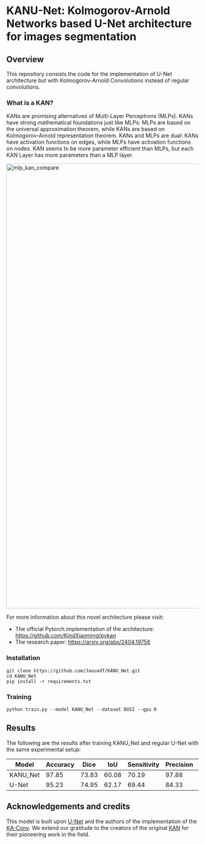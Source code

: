 # KANU-Net: Kolmogorov-Arnold Networks based U-Net architecture for images segmentation

## Overview

This repository consists the code for the implementation of U-Net architecture but with Kolmogorov-Arnold Convolutions instead of regular convolutions.

### What is a KAN?
KANs are promising alternatives of Multi-Layer Perceptrons (MLPs). KANs have strong mathematical foundations just like MLPs: MLPs are based on the universal approximation theorem, while KANs are based on Kolmogorov-Arnold representation theorem. KANs and MLPs are dual: KANs have activation functions on edges, while MLPs have activation functions on nodes. KAN seems to be more parameter efficient than MLPs, but each KAN Layer has more parameters than a MLP layer. 

<img width="1163" alt="mlp_kan_compare" src="https://github.com/KindXiaoming/pykan/assets/23551623/695adc2d-0d0b-4e4b-bcff-db2c8070f841">

For more information about this novel architecture please visit:
- The official Pytorch implementation of the architecture: https://github.com/KindXiaoming/pykan
- The research paper: https://arxiv.org/abs/2404.19756


### Installation

```
git clone https://github.com/JaouadT/KANU_Net.git
cd KANU_Net
pip install -r requirements.txt
```

### Training

```
python train.py --model KANU_Net --dataset BUSI --gpu 0
```

## Results

The following are the results after training KANU_Net and regular U-Net with the same experimental setup:
<!-- results table start -->
| Model    | Accuracy | Dice  | IoU   | Sensitivity | Precision | Specificity |
| -------- | -------- | ----- | ----- | ----------- | --------- | ----------- |
| KANU_Net | 97.85    | 73.83 | 60.08 | 70.19       | 97.88     | 97.85       |
| U-Net    | 95.23    | 74.95 | 62.17 | 69.44       | 84.33     | 98.64       |
<!-- results table end -->

## Acknowledgements and credits

This model is built upon [U-Net](https://github.com/milesial/Pytorch-UNet) and the authors of the implementation of the [KA-Conv](https://github.com/XiangboGaoBarry/KA-Conv). We extend our gratitude to the creators of the original [KAN](https://github.com/KindXiaoming/pykan) for their pioneering work in the field.
